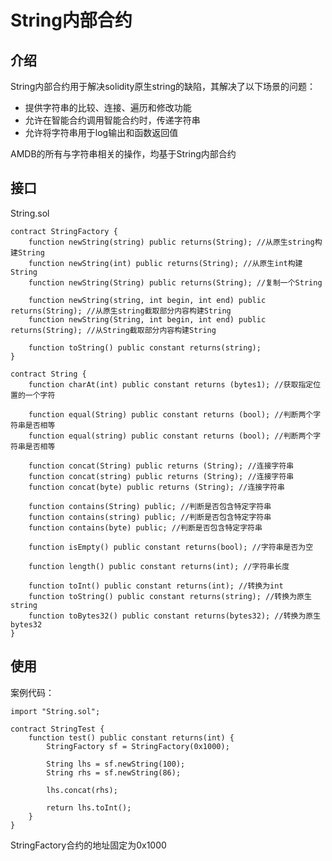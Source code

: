 # String内部合约

## 介绍

String内部合约用于解决solidity原生string的缺陷，其解决了以下场景的问题：
- 提供字符串的比较、连接、遍历和修改功能
- 允许在智能合约调用智能合约时，传递字符串
- 允许将字符串用于log输出和函数返回值

AMDB的所有与字符串相关的操作，均基于String内部合约

## 接口

String.sol

	contract StringFactory {
	    function newString(string) public returns(String); //从原生string构建String
	    function newString(int) public returns(String); //从原生int构建String
	    function newString(String) public returns(String); //复制一个String
	    
	    function newString(string, int begin, int end) public returns(String); //从原生string截取部分内容构建String
	    function newString(String, int begin, int end) public returns(String); //从String截取部分内容构建String
	    
	    function toString() public constant returns(string);
	}
	
	contract String {
	    function charAt(int) public constant returns (bytes1); //获取指定位置的一个字符
	    
	    function equal(String) public constant returns (bool); //判断两个字符串是否相等
	    function equal(string) public constant returns (bool); //判断两个字符串是否相等
	    
	    function concat(String) public returns (String); //连接字符串
	    function concat(string) public returns (String); //连接字符串
	    function concat(byte) public returns (String); //连接字符串
	    
	    function contains(String) public; //判断是否包含特定字符串
	    function contains(string) public; //判断是否包含特定字符串
	    function contains(byte) public; //判断是否包含特定字符串
	    
	    function isEmpty() public constant returns(bool); //字符串是否为空
	    
	    function length() public constant returns(int); //字符串长度
	    
	    function toInt() public constant returns(int); //转换为int
	    function toString() public constant returns(string); //转换为原生string
	    function toBytes32() public constant returns(bytes32); //转换为原生bytes32
	}

## 使用

案例代码：

	import "String.sol";
	
	contract StringTest {
	    function test() public constant returns(int) {
	        StringFactory sf = StringFactory(0x1000);
	        
	        String lhs = sf.newString(100);
	        String rhs = sf.newString(86);
	        
	        lhs.concat(rhs);
	        
	        return lhs.toInt();
	    }
	}

StringFactory合约的地址固定为0x1000